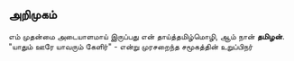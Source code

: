 அறிமுகம்
-

எம் முதன்மை அடையாளமாய் இருப்பது என் தாய்த்தமிழ்மொழி,  ஆம் நான் **தமிழன்**.
"யாதும் ஊரே  யாவரும் கேளிர்" - என்று முரசறைந்த சமூகத்தின் உறுப்பிநர்